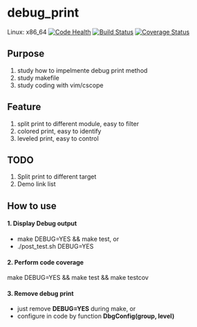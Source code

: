 # debug_print
Linux:
x86_64
[![Code Health](https://landscape.io/github/howhow/debug_print/master/landscape.svg?style=flat)](https://landscape.io/github/howhow/debug_print/master)
[![Build Status](https://travis-ci.org/howhow/debug_print.svg?branch=master)](https://travis-ci.org/howhow/debug_print)
[![Coverage Status](https://coveralls.io/repos/github/howhow/debug_print/badge.svg?branch=master)](https://coveralls.io/github/howhow/debug_print?branch=master)

## Purpose
1. study how to impelmente debug print method
2. study makefile
3. study coding with vim/cscope

## Feature
1. split print to different module, easy to filter
2. colored print, easy to identify
3. leveled print, easy to control

## TODO
1. Split print to different target
2. Demo link list

## How to use
#### 1. Display Debug output
- make DEBUG=YES && make test, or
- ./post_test.sh DEBUG=YES
#### 2. Perform code coverage
make DEBUG=YES && make test && make testcov
#### 3. Remove debug print
- just remove **DEBUG=YES** during make, or
- configure in code by function **DbgConfig(group, level)**
